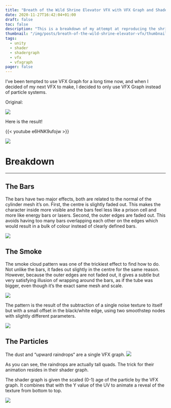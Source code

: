 ```yaml
---
title: "Breath of the Wild Shrine Elevator VFX with VFX Graph and Shader Graph"
date: 2020-11-27T16:42:04+01:00
draft: false
toc: false
description: "This is a breakdown of my attempt at reproducing the shrine elevator VFX from The Legend of Zelda: Breath of the Wild. This was my first project using VFX graph."
thumbnail: "/img/posts/breath-of-the-wild-shrine-elevator-vfx/thumbnail.png"
tags:
  - unity
  - shader
  - shadergraph
  - vfx
  - vfxgraph
pager: false
---
```


I’ve been tempted to use VFX Graph for a long time now, and when I decided of my next VFX to make, I decided to only use VFX Graph instead of particle systems.

Original:

![](/img/posts/breath-of-the-wild-shrine-elevator-vfx/botw.png)

Here is the result!

{{< youtube e6HNK9ufojw >}}

![](/img/posts/breath-of-the-wild-shrine-elevator-vfx/Unity_2020-11-21_23-55-07.png)


# Breakdown
---

## The Bars
The bars have two major effects, both are related to the normal of the cylinder mesh it’s on. First, the centre is slightly faded out. This makes the character inside more visible and the bars feel less like a prison cell and more like energy bars or lasers. Second, the outer edges are faded out. This avoids having too many bars overlapping each other on the edges which would result in a bulk of colour instead of clearly defined bars.

![](/img/posts/breath-of-the-wild-shrine-elevator-vfx/Unity_2020-11-27_14-32-38.png)

## The Smoke
The smoke cloud pattern was one of the trickiest effect to find how to do. Not unlike the bars, it fades out slightly in the centre for the same reason. However, because the outer edges are not faded out, it gives a subtle but very satisfying illusion of wrapping around the bars, as if the tube was bigger, even though it’s the exact same mesh and scale.

![](/img/posts/breath-of-the-wild-shrine-elevator-vfx/Unity_2020-11-27_14-33-01.png)

The pattern is the result of the subtraction of a single noise texture to itself but with a small offset in the black/white edge, using two smoothstep nodes with slightly different parameters.

![](/img/posts/breath-of-the-wild-shrine-elevator-vfx/Unity_2020-11-27_15-00-46.png)

## The Particles
The dust and “upward raindrops“ are a single VFX graph. 
![](/img/posts/breath-of-the-wild-shrine-elevator-vfx/upward_raindrops.png)

As you can see, the raindrops are actually tall quads. The trick for their animation resides in their shader graph.

The shader graph is given the scaled (0-1) age of the particle by the VFX graph. It combines that with the Y value of the UV to animate a reveal of the texture from bottom to top.

![](/img/posts/breath-of-the-wild-shrine-elevator-vfx/Unity_2020-11-27_14-38-15.png)
